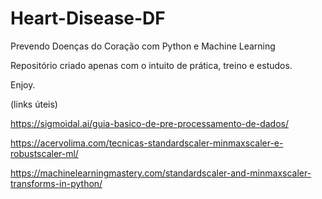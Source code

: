 # Heart-Disease-DF
Prevendo Doenças do Coração com Python e Machine Learning

Repositório criado apenas com o intuito de prática, treino e estudos.

Enjoy. 

(links úteis)

https://sigmoidal.ai/guia-basico-de-pre-processamento-de-dados/

https://acervolima.com/tecnicas-standardscaler-minmaxscaler-e-robustscaler-ml/

https://machinelearningmastery.com/standardscaler-and-minmaxscaler-transforms-in-python/
